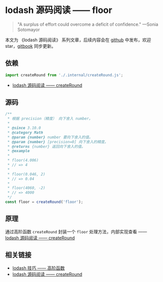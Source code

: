 # lodash 源码阅读 —— floor

> "A surplus of effort could overcome a deficit of confidence." —Sonia Sotomayor

本文为 《lodash 源码阅读》 系列文章，后续内容会在 [github](https://github.com/gu-xionghong/lodash-analysis) 中发布，欢迎 star，[gitbook](https://gu-xionghong.gitbook.io/lodash-analysis/) 同步更新。

## 依赖

```js
import createRound from './.internal/createRound.js';
```

- [lodash 源码阅读 —— createRound](../Internal/createRound.md)

## 源码

```js
/**
 * 根据 precision（精度） 向下舍入 number。
 *
 * @since 3.10.0
 * @category Math
 * @param {number} number 要向下舍入的值。
 * @param {number} [precision=0] 向下舍入的精度。
 * @returns {number} 返回向下舍入的值。
 * @example
 *
 * floor(4.006)
 * // => 4
 *
 * floor(0.046, 2)
 * // => 0.04
 *
 * floor(4060, -2)
 * // => 4000
 */
const floor = createRound('floor');
```

## 原理

通过高阶函数 `createRound` 封装一个 `floor` 处理方法，内部实现查看 —— [lodash 源码阅读 —— createRound](../Internal/createRound.md)

## 相关链接

- [lodash 技巧 —— 高阶函数](../Tips/higherOrderFunction.md)
- [lodash 源码阅读 —— createRound](../Internal/createRound.md)
